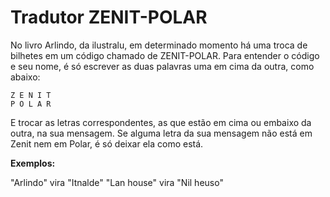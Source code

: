 # Tradutor ZENIT-POLAR

No livro Arlindo, da ilustralu, em determinado momento há uma troca de bilhetes em um código chamado de ZENIT-POLAR. Para entender o código e seu nome, é só escrever as duas palavras uma em cima da outra, como abaixo:

```
Z E N I T
P O L A R
```

E trocar as letras correspondentes, as que estão em cima ou embaixo da outra, na sua mensagem. Se alguma letra da sua mensagem não está em Zenit nem em Polar, é só deixar ela como está.

**Exemplos:** 

"Arlindo" vira "Itnalde"
"Lan house" vira "Nil heuso"
